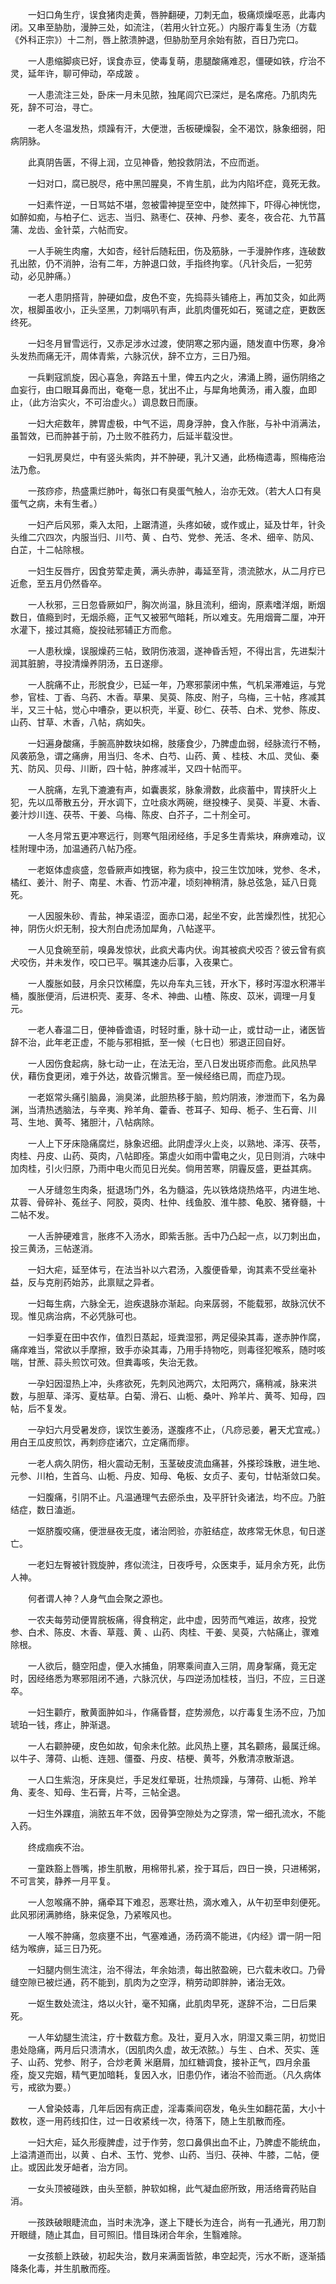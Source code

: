 <!-- { "loadSidebar": true } -->
　　一妇口角生疔，误食猪肉走黄，唇肿翻硬，刀刺无血，极痛烦燥呕恶，此毒内闭。又串至胁肋，漫肿三处，如流注，（若用火针立死。）内服疔毒复生汤（方载《外科正宗》）十二剂，唇上脓溃肿退，但胁肋至月余始有脓，百日乃完口。

　　一人患缩脚痰已好，误食赤豆，使毒复萌，患腿酸痛难忍，僵硬如铁，疗治不灵，延年许，聊可伸动，卒成跛 。

　　一人患流注三处，卧床一月未见脓，独尾闾穴已深烂，是名席疮。乃肌肉先死，辞不可治，寻亡。

　　一老人冬温发热，烦躁有汗，大便泄，舌板硬燥裂，全不渴饮，脉象细弱，阳病阴脉。

　　此真阴告匮，不得上润，立见神昏，勉投救阴法，不应而逝。

　　一妇对口，腐已脱尽，疮中黑凹腥臭，不肯生肌，此为内陷坏症，竟死无救。

　　一妇素忤逆，一日骂姑不堪，忽被雷神提至空中，陡然摔下，吓得心神恍惚，如醉如痴，与柏子仁、远志、当归、熟枣仁、茯神、丹参、麦冬，夜合花、九节菖蒲、龙齿、金针菜，六帖而安。

　　一人手碗生肉瘤，大如杏，经针后随耘田，伤及筋脉，一手漫肿作疼，连破数孔出脓，仍不消肿，治有二年，方肿退口敛，手指终拘挛。（凡针灸后，一犯劳动，必见肿痛。）

　　一老人患阴搭背，肿硬如盘，皮色不变，先捣蒜头铺疮上，再加艾灸，如此两次，根脚虽收小，正头坚黑，刀刺嗝叭有声，此肌肉僵死如石，冤谴之症，更数医终死。

　　一妇冬月冒雪远行，又赤足涉水过渡，使阴寒之邪内逼，随发直中伤寒，身冷头发热而痛无汗，周体青紫，六脉沉伏，辞不立方，三日乃殂。

　　一兵剿寇凯旋，因心喜急，奔路五十里，俾五内之火，沸涌上腾，逼伤阴络之血妄行，由口眼耳鼻而出，奄奄一息，犹出不止，与犀角地黄汤，甫入腹，血即止，（此方治实火，不可治虚火。）调息数日而康。

　　一妇大疟数年，脾胃虚极，中气不运，周身浮肿，食入作胀，与补中消满法，虽暂效，已而肿甚于前，乃土败不胜药力，后延半载没世。

　　一妇乳房臭烂，中有竖头紫肉，并不肿硬，乳汁又通，此杨梅遗毒，照梅疮治法乃愈。

　　一孩痧疹，热盛熏烂肺叶，每张口有臭蛋气触人，治亦无效。（若大人口有臭蛋气之病，未有生者。）

　　一妇产后风邪，乘入太阳，上踞清道，头疼如破，或作或止，延及廿年，针灸头维二穴四次，内服当归、川芍、黄 、白芍、党参、羌活、冬术、细辛、防风、白芷，十二帖除根。

　　一妇生反唇疔，因食劳荤走黄，满头赤肿，毒延至背，溃流脓水，从二月疗已近愈，至五月仍然昏卒。

　　一人秋邪，三日忽昏厥如尸，胸次尚温，脉且流利，细询，原素嗜洋烟，断烟数日，值瘾到时，无烟杀瘾，正气又被邪气暗耗，所以难支。先用烟膏二厘，冲开水灌下，接过其瘾，旋投祛邪辅正方而愈。

　　一人患秋燥，误服燥药三帖，致阴伤液涸，遂神昏舌短，不得出言，先进梨汁润其脏腑，寻投清燥养阴汤，五日遂瘳。

　　一人脘痛不止，形脱食少，已延一年，乃寒邪蒙闭中焦，气机呆滞难运，与党参，官桂、丁香、乌药、木香。草果、吴萸、陈皮、附子，乌梅，三十帖，疼减其半，又三十帖，觉心中嘈杂，更以枳壳，半夏、砂仁、茯苓、白术、党参、陈皮、山药、甘草、木香，八帖，病如失。

　　一妇遍身酸痛，手腕高肿数块如棉，肢痿食少，乃脾虚血弱，经脉流行不畅，风袭筋急，谓之痛痹，用当归、冬术、白芍、山药、黄 、桂枝、木瓜、灵仙、秦艽、防风、贝母、川断，四十帖，肿疼减半，又四十帖而平。

　　一人脘痛，左乳下漉漉有声，如囊裹浆，脉象滑数，此痰蓄中，胃挟肝火上犯，先以瓜蒂散五分，开水调下，立吐痰水两碗，继投楝子、吴萸、半夏、木香、姜汁炒川连、茯苓、干姜、乌梅、陈皮、白芥子，二十剂全可。

　　一人冬月常五更冲寒远行，则寒气阻闭经络，手足多生青紫块，麻痹难动，议桂附理中汤，加温通药八帖乃痊。

　　一老妪体虚痰盛，忽昏厥声如拽锯，称为痰中，投三生饮加味，党参、冬术，橘红、姜汁、附子、南星、木香、竹沥冲灌，顷刻神稍清，脉总弦急，延八日竟死。

　　一人因服朱砂、青盐，神呆语涩，面赤口渴，起坐不安，此苦燥烈性，扰犯心神，阴伤火炽无制，投大剂白虎汤加犀角，八帖遂平。

　　一人见食碗至前，嗅鼻发惊状，此疯犬毒内伏。询其被疯犬咬否？彼云曾有疯犬咬伤，并未发作，咬口已平。嘱其速办后事，入夜果亡。

　　一人腹胀如鼓，月余只饮稀糜，先以舟车丸三钱，开水下，移时泻湿水积滞半桶，腹胀便消，后进枳壳、麦芽、冬术、神曲、山楂、陈皮、苡米，调理一月复元。

　　一老人春温二日，便神昏谵语，时轻时重，脉十动一止，或廿动一止，诸医皆辞不治，此年老正虚，不能与邪相抵，至一候（七日也）邪退正回自好。

　　一人因伤食起病，脉七动一止，在法无治，至八日发出斑疹而愈。此风热早伏，藉伤食更闭，难于外达，故昏沉懒言。至一候经络已周，而症乃现。

　　一老妪常头痛引脑鼻，淌臭涕，此胆热移于脑，煎灼阴液，渗泄而下，名为鼻渊，当清热透脑法，与辛夷、羚羊角、藿香、苍耳子、知母、栀子、生石膏、川芎、生地、黄芩、猪胆汁，八帖病除。

　　一人上下牙床隐痛腐烂，脉象迟细。此阴虚浮火上炎，以熟地、泽泻、茯苓，肉桂、丹皮、山药、萸肉，八帖即痊。第虚火如雨中雷电之火，见日则消，六味中加肉桂，引火归原，乃雨中电火而见日光矣。倘用苦寒，阴霾反盛，更益其病。

　　一人牙缝忽生肉条，挺退场门外，名为髓溢，先以铁烙烧热烙平，内进生地、苁蓉、骨碎补、菟丝子、阿胶，萸肉、杜仲、线鱼胶、淮牛膝、龟胶、猪脊髓，十二帖不发。

　　一人舌肿硬难言，胀疼不入汤水，即紫舌胀。舌中乃凸起一点，以刀刺出血，投三黄汤，三帖遂消。

　　一妇大疟，延至体亏，在法当补以六君汤，入腹便昏晕，询其素不受丝毫补益，反与克削药始苏，此禀赋之异者。

　　一妇每生病，六脉全无，迨疾退脉亦渐起。向来孱弱，不能载邪，故脉沉伏不现。惟见病治病，不必凭脉可也。

　　一妇季夏在田中农作，值烈日蒸起，垭粪湿邪，两足侵染其毒，遂赤肿作腐，痛痒难当，常欲以手摩擦，致手亦染其毒，乃用手持物吃，则毒径犯喉系，随时咳喘，甘蔗、蒜头煎饮可效。但粪毒咳，失治无救。

　　一孕妇因湿热上冲，头疼欲死，先刺风池两穴，太阳两穴，痛稍减，脉来洪数，与胆草、泽泻、夏枯草。白菊、滑石、山栀、桑叶、羚羊片、黄芩、知母，四帖，后不复发。

　　一孕妇六月受暑发痧，误饮生姜汤，遂腹疼不止，（凡痧忌姜，暑天尤宜戒。）用白王瓜皮煎饮，再刺痧症诸穴，立定痛而瘳。

　　一老人病久阴伤，相火震动无制，玉茎破皮流血痛甚，外搽珍珠散，进生地、元参、川柏，生首乌、山栀、丹皮、知母、龟板、女贞子、麦句，廿帖渐敛口矣。

　　一妇腹痛，引阴不止。凡温通理气去瘀杀虫，及平肝针灸诸法，均不应。乃脏结症，数日溘逝。

　　一妪脐腹咬痛，便泄昼夜无度，诸治罔验，亦脏结症，故疼常无休息，旬日遂亡。

　　一老妇左臀被针戮旋肿，疼似流注，日夜呼号，众医束手，延月余方死，此伤人神。

　　何者谓人神？人身气血会聚之源也。

　　一农夫每劳动便胃脘板痛，得食稍定，此中虚，因劳而气难运，故疼，投党参、白术、陈皮、木香、草蔻、黄 、山药、肉桂、干姜、吴萸，六帖痛止，骤难除根。

　　一人欲后，髓空阳虚，便入水捕鱼，阴寒乘间直入三阴，周身掣痛，竟无定时，因经络悉为寒邪阻闭不通，六脉沉伏，与四逆汤加桂枝，当归，不应，三日遂卒。

　　一妇生颧疔，散黄面肿如斗，作痛昏瞀，症势濒危，以疔毒复生汤不应，乃加琥珀一钱，疼止，肿渐退。

　　一人右颧肿硬，皮色如故，旬余未化脓。此风热上壅，其名颧疡，最属迁绵。以牛子、薄荷、山栀、连翘、僵蚕、丹皮、桔梗、黄芩，外敷清凉散渐退。

　　一人口生紫泡，牙床臭烂，手足发红晕斑，壮热烦躁，与薄荷、山栀、羚羊角、麦冬、知母、生石膏，片芩，三帖全退。

　　一妇生外踝疽，淌脓五年不敛，因骨笋空隙处为之穿溃，常一细孔流水，不能入药。

　　终成痼疾不治。

　　一童跌豁上唇嘴，掺生肌散，用棉带扎紧，拴于耳后，四日一换，只进稀粥，不可言笑，静养一月平复。

　　一人忽喉痛不肿，痛牵耳下难忍，恶寒壮热，滴水难入，从午初至申刻便死。此风邪闭满肺络，脉来促急，乃紧喉风也。

　　一人喉不肿痛，忽痰壅不出，气塞难通，汤药滴不能进，《内经》谓一阴一阳结为喉痹，延三日乃死。

　　一妇腿内侧生流注，治不得法，年余始溃，每出脓盈碗，已六载未收口。乃骨缝空隙已被烂通，药不能到，肌肉为之空浮，稍劳动即胖肿，诸治无效。

　　一妪生数处流注，烙以火针，毫不知痛，此肌肉早死，遂辞不治，二日后果死。

　　一人年幼腿生流注，疗十数载方愈。及壮，夏月入水，阴湿又乘三阴，初觉旧患处隐痛，两月后只溃清水，（因肌肉久虚，故无浓脓。）与生 、白术、芡实、莲子、山药、党参、附子，合炒老黄 米磨屑，加红糖调食，接补正气，四月余虽痊，旋又完姻，精气更加暗耗，复因入水，旧患仍作，诸治不验而逝。（凡久病体亏，戒欲为要。）

　　一人曾染妓毒，几年后因有病正虚，淫毒乘间窃发，龟头生如翻花菌，大小十数枚，逐一用药线扣住，过一日收紧线一次，待落下，随上生肌散而痊。

　　一妇大疟，延久形瘦脾虚，过于作劳，忽口鼻俱出血不止，乃脾虚不能统血，上溢清道而出，以黄 、白术、玉竹、党参、山药、当归、茯神、牛膝，二帖，便止。或因此发牙衄者，治方同。

　　一女头顶被碰跌，由头至额，肿软如棉，此气凝血瘀所致，用活络膏药贴自消。

　　一孩跌破眼睫流血，当时未洗净，遂上下睫长为连合，尚有一孔通光，用刀割开眼缝，随止其血，目可照旧。惜目珠闭合年余，生翳难除。

　　一女孩额上跌破，初起失治，数月来满面皆脓，串空起壳，污水不断，逐渐插降条化毒，并生肌散而痊。

